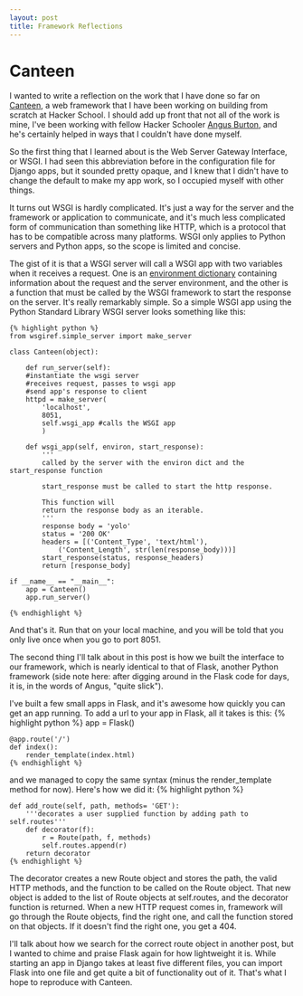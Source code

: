 ```yaml
---
layout: post
title: Framework Reflections
---
```


Canteen
=====
I wanted to write a reflection on the work that I have done so far on [Canteen][1], a web framework that I have been working on building from scratch at Hacker School.  I should add up front that not all of the work is mine, I've been working with fellow Hacker Schooler [Angus Burton][2], and he's certainly helped in ways that I couldn't have done myself.

[1]: https://github.com/swoopej/canteen "Canteen"
[2]: https://github.com/angusb "Angus Github"

So the first thing that I learned about is the Web Server Gateway Interface, or WSGI.  I had seen this abbreviation before in the configuration file for Django apps, but it sounded pretty opaque, and I knew that I didn't have to change the default to make my app work, so I occupied myself with other things.

It turns out WSGI is hardly complicated.  It's just a way for the server and the framework or application to communicate, and it's much less complicated form of communication than something like HTTP, which is a protocol that has to be compatible across many platforms.  WSGI only applies to Python servers and Python apps, so the scope is limited and concise.  

The gist of it is that a WSGI server will call a WSGI app with two variables when it receives a request.  One is an [environment dictionary][3] containing information about the request and the server environment, and the other is a function that must be called by the WSGI framework to start the response on the server.  It's really remarkably simple.  So a simple WSGI app using the Python Standard Library WSGI server looks something like this:

[3]: http://www.python.org/dev/peps/pep-0333/#environ-variables "#environ"

    {% highlight python %}
    from wsgiref.simple_server import make_server

    class Canteen(object):

        def run_server(self):
        #instantiate the wsgi server
        #receives request, passes to wsgi app
        #send app's response to client
        httpd = make_server(
            'localhost', 
            8051,
            self.wsgi_app #calls the WSGI app
            )

        def wsgi_app(self, environ, start_response):
            '''
            called by the server with the environ dict and the start_response function

            start_response must be called to start the http response.  

            This function will
            return the response body as an iterable.
            '''
            response body = 'yolo'
            status = '200 OK'
            headers = [('Content_Type', 'text/html'),
                ('Content_Length', str(len(response_body)))]
            start_response(status, response_headers)
            return [response_body]

    if __name__ == "__main__":
        app = Canteen()
        app.run_server()

    {% endhighlight %}

And that's it.  Run that on your local machine, and you will be told that you only live once when you go to port 8051.

The second thing I'll talk about in this post is how we built the interface to our framework, which is nearly identical to that of Flask, another Python framework (side note here:  after digging around in the Flask code for days, it is, in the words of Angus, "quite slick").  

I've built a few small apps in Flask, and it's awesome how quickly you can get an app running.  To add a url to your app in Flask, all it takes is this:
    {% highlight python %}
    app = Flask()

    @app.route('/')
    def index():
    	render_template(index.html)
    {% endhighlight %}
and we managed to copy the same syntax (minus the render_template method for now).  Here's how we did it:
    {% highlight python %}

    def add_route(self, path, methods= 'GET'):
        '''decorates a user supplied function by adding path to self.routes'''
        def decorator(f):
            r = Route(path, f, methods)
            self.routes.append(r)
        return decorator
    {% endhighlight %} 

The decorator creates a new Route object and stores the path, the valid HTTP methods, and the function to be called on the Route object.  That new object is added to the list of Route objects at self.routes, and the decorator function is returned.  When a new HTTP request comes in, framework will go through the Route objects, find the right one, and call the function stored on that objects.  If it doesn't find the right one, you get a 404.

I'll talk about how we search for the correct route object in another post, but I wanted to chime and praise Flask again for how lightweight it is.  While starting an app in Django takes at least five different files, you can import Flask into one file and get quite a bit of functionality out of it.  That's what I hope to reproduce with Canteen.